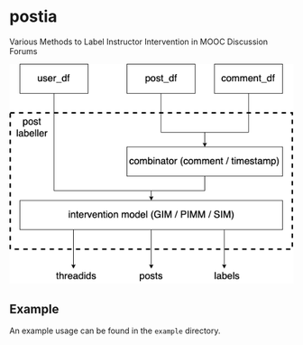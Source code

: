 # postia

Various Methods to Label Instructor Intervention in MOOC Discussion Forums

![Components](/images/components.png "postia components")

## Example

An example usage can be found in the `example` directory.

